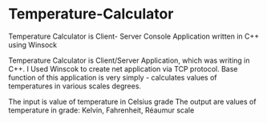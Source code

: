 # Temperature-Calculator
Temperature Calculator is Client- Server Console Application written in C++ using Winsock

Temperature Calculator is Client/Server Application, which was writing in C++. I Used Winscok to create net application via TCP protocol.
Base function of this application is very simply -  calculates values of temperatures in various scales degrees.

The input is value of temperature in Celsius grade
The output are values of temperature in grade: Kelvin, Fahrenheit, Réaumur scale
